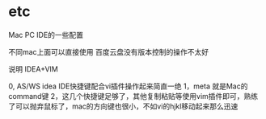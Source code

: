 # etc
Mac PC IDE的一些配置

不同mac上面可以直接使用
百度云盘没有版本控制的操作不太好

说明  IDEA+VIM

0, AS/WS idea IDE快捷键配合vi插件操作起来简直一绝
1，meta 就是Mac的command键
2，这几个快捷键足够了，其他复制粘贴等使用vim插件即可，熟练了可以抛弃鼠标了，mac的方向键也很小，不如vi的hjkl移动起来那么迅速
